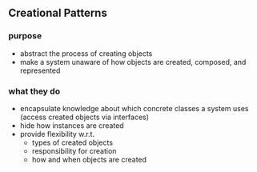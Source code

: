 
Creational Patterns
-------------------

### purpose
* abstract the process of creating objects
* make a system unaware of how objects are created, composed, and represented

### what they do
* encapsulate knowledge about which concrete classes a system uses (access created objects via interfaces)
* hide how instances are created
* provide flexibility w.r.t.
    * types of created objects
    * responsibility for creation
    * how and when objects are created